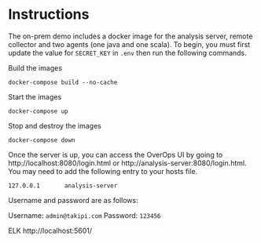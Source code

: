 # Instructions
The on-prem demo includes a docker image for the analysis server, remote collector and two agents (one java and one scala).  To begin, you must first update the value for `SECRET_KEY` in `.env` then run the following commands.

Build the images

```
docker-compose build --no-cache
```

Start the images
```
docker-compose up
```

Stop and destroy the images
```
docker-compose down
```


Once the server is up, you can access the OverOps UI by going to http://localhost:8080/login.html or http://analysis-server:8080/login.html.  You may need to add the following entry to your hosts file.

```
127.0.0.1       analysis-server
```

Username and password are as follows:

Username: `admin@takipi.com`
Password: `123456`

ELK http://localhost:5601/